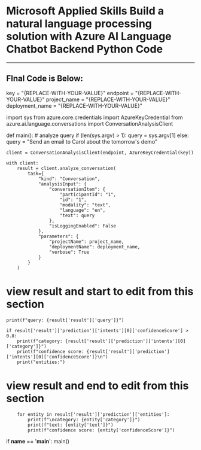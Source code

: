 # Microsoft Applied Skills Build a natural language processing solution with Azure AI Language Chatbot Backend Python Code 

------
FInal Code is Below:
-----
key = "{REPLACE-WITH-YOUR-VALUE}"
endpoint = "{REPLACE-WITH-YOUR-VALUE}"
project_name = "{REPLACE-WITH-YOUR-VALUE}"
deployment_name = "{REPLACE-WITH-YOUR-VALUE}"

import sys
from azure.core.credentials import AzureKeyCredential
from azure.ai.language.conversations import ConversationAnalysisClient


def main():
    # analyze query
    if (len(sys.argv) > 1):
        query = sys.argv[1]
    else:
        query = "Send an email to Carol about the tomorrow's demo"
    
    client = ConversationAnalysisClient(endpoint, AzureKeyCredential(key))

    with client:
        result = client.analyze_conversation(
            task={
                "kind": "Conversation",
                "analysisInput": {
                    "conversationItem": {
                        "participantId": "1",
                        "id": "1",
                        "modality": "text",
                        "language": "en",
                        "text": query
                    },
                    "isLoggingEnabled": False
                },
                "parameters": {
                    "projectName": project_name,
                    "deploymentName": deployment_name,
                    "verbose": True
                }
            }
        )
    
# view result and start to edit from this section

    print(f"query: {result['result']['query']}")

    if result['result']['prediction']['intents'][0]['confidenceScore'] > 0.8:
        print(f"category: {result['result']['prediction']['intents'][0]['category']}")
        print(f"confidence score: {result['result']['prediction']['intents'][0]['confidenceScore']}\n")
        print("entities:")
        
# view result and end to edit from this section
      
        
        for entity in result['result']['prediction']['entities']:
            print(f"\ncategory: {entity['category']}")
            print(f"text: {entity['text']}")
            print(f"confidence score: {entity['confidenceScore']}")


if __name__ == '__main__':
    main()
